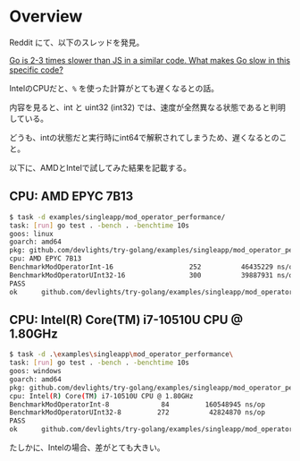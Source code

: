 # Overview

Reddit にて、以下のスレッドを発見。

[Go is 2-3 times slower than JS in a similar code. What makes Go slow in this specific code?](https://www.reddit.com/r/golang/comments/11spdom/go_is_23_times_slower_than_js_in_a_similar_code)

IntelのCPUだと、```%``` を使った計算がとても遅くなるとの話。

内容を見ると、int と uint32 (int32) では、速度が全然異なる状態であると判明している。

どうも、intの状態だと実行時にint64で解釈されてしまうため、遅くなるとのこと。

以下に、AMDとIntelで試してみた結果を記載する。

## CPU: AMD EPYC 7B13

```sh
$ task -d examples/singleapp/mod_operator_performance/
task: [run] go test . -bench . -benchtime 10s
goos: linux
goarch: amd64
pkg: github.com/devlights/try-golang/examples/singleapp/mod_operator_performance
cpu: AMD EPYC 7B13
BenchmarkModOperatorInt-16                   252          46435229 ns/op
BenchmarkModOperatorUInt32-16                300          39887931 ns/op
PASS
ok      github.com/devlights/try-golang/examples/singleapp/mod_operator_performance     32.641s
```

## CPU: Intel(R) Core(TM) i7-10510U CPU @ 1.80GHz

```sh
$ task -d .\examples\singleapp\mod_operator_performance\
task: [run] go test . -bench . -benchtime 10s
goos: windows
goarch: amd64
pkg: github.com/devlights/try-golang/examples/singleapp/mod_operator_performance
cpu: Intel(R) Core(TM) i7-10510U CPU @ 1.80GHz
BenchmarkModOperatorInt-8             84         160548945 ns/op
BenchmarkModOperatorUInt32-8         272          42824870 ns/op
PASS
ok      github.com/devlights/try-golang/examples/singleapp/mod_operator_performance     30.474s
```

たしかに、Intelの場合、差がとても大きい。

